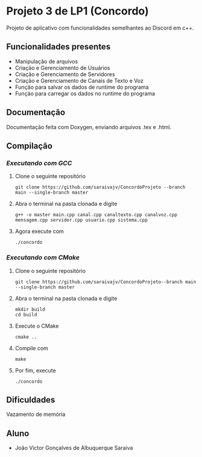 # Projeto 3 de LP1 (Concordo)
Projeto de aplicativo com funcionalidades semelhantes ao Discord em c++.

## Funcionalidades presentes
* Manipulação de arquivos
* Criação e Gerenciamento de Usuários
* Criação e Gerenciamento de Servidores
* Criação e Gerenciamento de Canais de Texto e Voz
* Função para salvar os dados de runtime do programa
* Função para carregar os dados no runtime do programa


## Documentação
Documentação feita com Doxygen, enviando arquivos .tex e .html.

## Compilação
### <em>Executando com GCC</em>
<ol>
<li> Clone o seguinte repositório

    git clone https://github.com/saraivajv/ConcordoProjeto --branch main --single-branch master
    
<li> Abra o terminal na pasta clonada e digite

    g++ -o master main.cpp canal.cpp canaltexto.cpp canalvoz.cpp mensagem.cpp servidor.cpp usuario.cpp sistema.cpp
    
<li> Agora execute com

    ./concordo

</ol>

### <em>Executando com CMake</em>

<ol>
<li> Clone o seguinte repositório

    git clone https://github.com/saraivajv/ConcordoProjeto--branch main --single-branch master
    
<li> Abra o terminal na pasta clonada e digite

    mkdir build
    cd build
    
<li> Execute o CMake

    cmake ..
    
<li> Compile com

    make
    
<li> Por fim, execute

    ./concordo

</ol>

## Dificuldades
Vazamento de memória

## Aluno
* João Victor Gonçalves de Albuquerque Saraiva